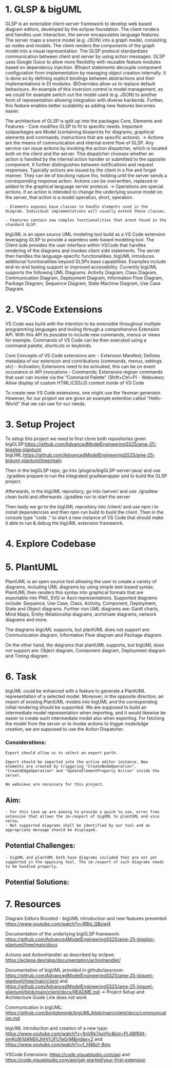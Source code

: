 # 1. GLSP & bigUML
GLSP is an extensible client-server framework to develop web based diagram editors, developed by the eclipse foundation. The client renders and handles user interaction, the server encapsulates language features. The server maps a source model (e.g. JSON) into a graph model, consisting as nodes and models. The client renders the components of the graph model into a visual representation. 
The GLSP protocol standardizes communication between client and server by using action messages. 
GLSP uses Google Guice to allow more flexibility with reusable feature modules based on dependency injection. @Inject statements decouple component configuration from implementation by managing object creation internally. It is done so by defining explicit bindings between abstractions and their implementations in DI modules. @Overrides allow us to replace default behaviours. An example of this inversion control is model management, as we could for example switch out the model used (e.g. JSON) to another form of representation allowing integration with diverse backends. Further, this feature enables better scalability as adding new features becomes easier.

The architecture of GLSP is split up into the packages Core, Elements and Features
    - Core modifies GLSP to fit to specific needs. Important subpackages are Model (containing blueprints for diagrams, graphical elements and commands, instructions that are specific actions).
    -> Actions are the means of communication and internal event flow of GLSP. Any service can issue actions by invoking the action dispatcher, which is located both on the client and the server. This dispatcher chooses whether an action is handled by the internal action handler or submitted to the opposite component. It further distinguishes between notifications and request responses. Typically actions are issued by the client in a fire and forget manner. They can be of blocking nature tho, holding until the server sends a corresponding response action. Actions can be overwritten, replaced or added to the graphical language server protocol.
    -> Operations are special actions. if an action is intended to change the underlying source model on the server, that action is a model operation, short, operation.

    - Elements exposes base classes to handle elements used in the diagram. Individual implementations will usually extend these classes.

    - Features contain new complex functionalities that arent found in the standard GLSP. 


bigUML is an open source UML modeling tool build as a VS Code extension leveraging GLSP to provide a seamless web-based modeling tool. The Client side provides the user interface within VSCode that handles rendering of the diagrams and invokes client side statements. The server then handles the language-specific functionalities. bigUML introduces additional functionalities beyond GLSPs base capabilities. Examples include end-to-end testing support or improved accessibility.
Currently bigUML supports the following UML Diagrams: 
Activity Diagram, Class Diagram, Communication Diagram, Deployment Diagram, Information Flow Diagram, Package Diagram, Sequence Diagram, State Machine Diagram, Use Case Diagram.

# 2. VSCode Extensions

VS Code was build with the intention to be extensible throughout multiple programming languages and tooling through a comprehensive Extension API. With this API its possible to include new commands, menus or views for example. Commands of VS Code can be then executed using a command palette, shortcuts or keybinds.

Core Concepts of VS Code extensions are:
    - Extension Manifest; Defines metadata of our extension and contributions (commands, menus, settings etc)
    - Activation; Extensions need to be activated, this can be on event occurance or API invocations
    - Commands; Extensions regiser commands that user can invoke via the "Command Palette" (Shift+Ctrl+P)
    - Webviews; Allow display of custom HTML/CSS/JS content inside of VS Code

To create new VS Code extensions, one might use the Yeoman generator. However, for our project we are given an example extention called "Hello-World" that we can use for our needs.

# 3. Setup Project

To setup this project we need to first clone both repositories given
    bigGLSP:https://github.com/AdvancedModelEngineeringSS25/ame-25-bigglsp-plantuml
    bigUML:https://github.com/AdvancedModelEngineeringSS25/ame-25-biguml-plantuml/tree/main

Then in the bigGLSP repo, go into /plugins/bigGLSP-server-java/ and use ./gradlew prepare to run the integrated gradlewrapper and to build the GLSP project.

Afterwards, in the bigUML repository, go into /server/ and use ./gradlew clean build and afterwards ./gradlew run to start the server

Then lastly we go to the bigUML repository into /client/ and use npm i to install dependencies and then npm run build to build the client. Then in the console type "code ." to start a new instance of VS Code that should make it able to run & debug the bigUML extension framework.

# 4. Explore Codebase

# 5. PlantUML
PlantUML is an open source tool allowing the user to create a variety of diagrams, including UML diagrams by using simple text-based syntax. PlantUML then renders this syntax into graphical formats that are exportable into PNG, SVG or Ascii representations.
Supported diagrams include: Sequence, Use Case, Class, Activity, Component, Deployment, State and Object diagrams. Further non UML diagrams are: Gantt charts, Mind Maps, Entity-Relationship diagrams, archimate diagrams, network diagrams and more.

The diagrams bigUML supports, but plantUML does not support are: Communication diagram, Information Flow diagram and Package diagram.

On the other hand, the diagrams that plantUML supports, but bigUML does not support are: Object diagram, Component diagram, Deployment diagram and Timing diagram.

# 6. Task
bigUML could be enhanced with a feature to generate a PlantUML representation of a selected model. Moreover, in the opposite direction, an import of existing PlantUML models into bigUML and the corresponding initial rendering should be supported. 
We are supposed to build an intermediate model representation when importing, and it would likewise be easier to create such intermediate model also when exporting. For fetching the model from the server or to invoke actions to trigger node/edge creation, we are supposed to use the Action Dispatcher.

### Considerations:
    Export should allow us to select an export parth.

    Import should be imported into the active editor instance. New elements are created by triggering "CreateNodeOperation", "CreateEdgeOperation" and "UpdateElementProperty Action" inside the server.

    No webviews are necessary for this project.

## Aim:
    - For this task we are aiming to provide a quick to use, error free extension that allows the im-/export of bigUML to plantUML and vice versa. 
    - Not supported diagrams shall be identified by our tool and an appropriate message should be displayed.

## Potential Challenges:
    - bigUML and plantUML both have diagrams included that are not yet supported in the opposing tool. The im-/export of such diagrams needs to be handled properly.

## Potential Solutions:

# 7. Resources
Diagram Editors Boosted - bigUML introduction and new features presented https://www.youtube.com/watch?v=RBbI_QBzwl4

Documentation of the underlying bigGLSP framework: https://github.com/AdvancedModelEngineeringSS25/ame-25-bigglsp-plantuml/tree/main/docs

Actions and ActionHandler as described by eclipse: https://eclipse.dev/glsp/documentation/actionhandler/

Documentation of bigUML provided in githubclassroom: https://github.com/AdvancedModelEngineeringSS25/ame-25-biguml-plantuml/tree/main/client and https://github.com/AdvancedModelEngineeringSS25/ame-25-biguml-plantuml/blob/main/client/docs/README.md
-> Project Setup and Architecture Guide Link does not work

Communication in bigUML: https://github.com/borkdominik/bigUML/blob/main/client/docs/communication.md

bigUML introduction and creation of a new type: https://www.youtube.com/watch?v=9nV6k7qoVhc&list=PLABfRAf-emKo9t1d4N6XJhHiYJFU1eGrM&index=2 and https://www.youtube.com/watch?v=f_hN6o1-8ms

VSCode Extensions: https://code.visualstudio.com/api and https://code.visualstudio.com/api/get-started/your-first-extension
